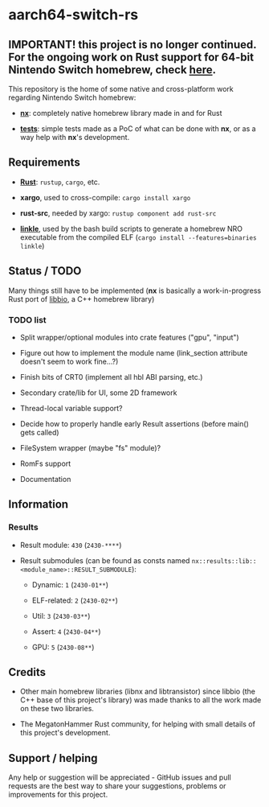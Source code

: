 
# aarch64-switch-rs

## **IMPORTANT!** this project is no longer continued. For the ongoing work on Rust support for 64-bit Nintendo Switch homebrew, check [here](https://github.com/aarch64-switch-rs).

This repository is the home of some native and cross-platform work regarding Nintendo Switch homebrew:

- **[nx](nx)**: completely native homebrew library made in and for Rust

- **[tests](tests)**: simple tests made as a PoC of what can be done with **nx**, or as a way help with **nx**'s development.

## Requirements

- **[Rust](https://rustup.rs)**: `rustup`, `cargo`, etc.

- **xargo**, used to cross-compile: `cargo install xargo`

- **rust-src**, needed by xargo: `rustup component add rust-src`

- **[linkle](https://github.com/MegatonHammer/linkle)**, used by the bash build scripts to generate a homebrew NRO executable from the compiled ELF (`cargo install --features=binaries linkle`)

## Status / TODO

Many things still have to be implemented (**nx** is basically a work-in-progress Rust port of [libbio](https://github.com/biosphere-switch/libbio), a C++ homebrew library)

### TODO list

- Split wrapper/optional modules into crate features ("gpu", "input")

- Figure out how to implement the module name (link_section attribute doesn't seem to work fine...?)

- Finish bits of CRT0 (implement all hbl ABI parsing, etc.)

- Secondary crate/lib for UI, some 2D framework

- Thread-local variable support?

- Decide how to properly handle early Result assertions (before main() gets called)

- FileSystem wrapper (maybe "fs" module)?

- RomFs support

- Documentation

## Information

### Results

- Result module: `430` (`2430-****`)

- Result submodules (can be found as consts named `nx::results::lib::<module_name>::RESULT_SUBMODULE`):

  - Dynamic: `1` (`2430-01**`)

  - ELF-related: `2` (`2430-02**`)

  - Util: `3` (`2430-03**`)

  - Assert: `4` (`2430-04**`)

  - GPU: `5` (`2430-08**`)

## Credits

- Other main homebrew libraries (libnx and libtransistor) since libbio (the C++ base of this project's library) was made thanks to all the work made on these two libraries.

- The MegatonHammer Rust community, for helping with small details of this project's development.

## Support / helping

Any help or suggestion will be appreciated - GitHub issues and pull requests are the best way to share your suggestions, problems or improvements for this project.
